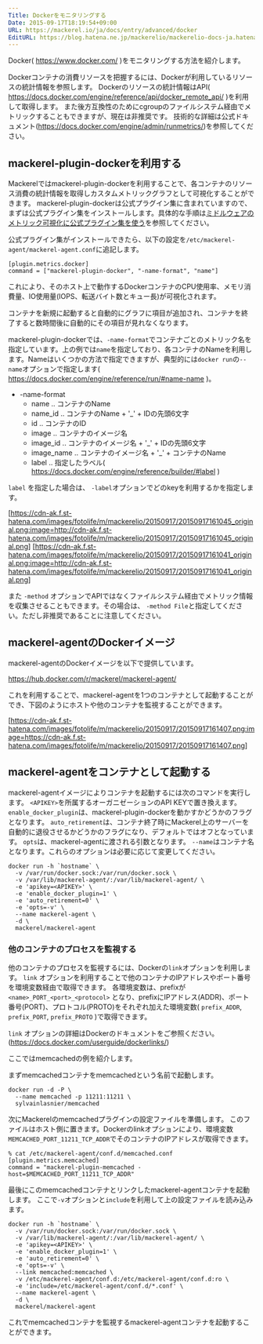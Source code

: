 ```yaml
---
Title: Dockerをモニタリングする
Date: 2015-09-17T18:19:54+09:00
URL: https://mackerel.io/ja/docs/entry/advanced/docker
EditURL: https://blog.hatena.ne.jp/mackerelio/mackerelio-docs-ja.hatenablog.mackerel.io/atom/entry/6653458415121696517
---
```


Docker( https://www.docker.com/ )をモニタリングする方法を紹介します。

Dockerコンテナの消費リソースを把握するには、Dockerが利用しているリソースの統計情報を参照します。
Dockerのリソースの統計情報はAPI( https://docs.docker.com/engine/reference/api/docker_remote_api/ )を利用して取得します。
また後方互換性のためにcgroupのファイルシステム経由でメトリックすることもできますが、現在は非推奨です。
技術的な詳細は公式ドキュメント(https://docs.docker.com/engine/admin/runmetrics/)を参照してください。

## mackerel-plugin-dockerを利用する

Mackerelではmackerel-plugin-dockerを利用することで、各コンテナのリソース消費の統計情報を取得しカスタムメトリックグラフとして可視化することができます。
mackerel-plugin-dockerは公式プラグイン集に含まれていますので、まずは公式プラグイン集をインストールします。具体的な手順は[ミドルウェアのメトリック可視化に公式プラグイン集を使う](https://mackerel.io/ja/docs/entry/howto/mackerel-agent-plugins)を参照してください。

公式プラグイン集がインストールできたら、以下の設定を`/etc/mackerel-agent/mackerel-agent.conf`に追記します。

```
[plugin.metrics.docker]
command = ["mackerel-plugin-docker", "-name-format", "name"]
```

これにより、そのホスト上で動作するDockerコンテナのCPU使用率、メモリ消費量、IO使用量(IOPS、転送バイト数とキュー長)が可視化されます。

コンテナを新規に起動すると自動的にグラフに項目が追加され、コンテナを終了すると数時間後に自動的にその項目が見れなくなります。

mackerel-plugin-dockerでは、`-name-format`でコンテナごとのメトリック名を指定しています。上の例では`name`を指定しており、各コンテナのNameを利用します。Nameはいくつかの方法で指定できますが、典型的には`docker run`の`--name`オプションで指定します( https://docs.docker.com/engine/reference/run/#name-name )。

- -name-format
  - name .. コンテナのName
  - name_id .. コンテナのName + '_' + IDの先頭6文字
  - id .. コンテナのID
  - image .. コンテナのイメージ名
  - image_id .. コンテナのイメージ名 + '_' + IDの先頭6文字
  - image_name .. コンテナのイメージ名 + '_' + コンテナのName
  - label .. 指定したラベル( https://docs.docker.com/engine/reference/builder/#label )

`label` を指定した場合は、 `-label`オプションでどのkeyを利用するかを指定します。

[https://cdn-ak.f.st-hatena.com/images/fotolife/m/mackerelio/20150917/20150917161045_original.png:image=http://cdn-ak.f.st-hatena.com/images/fotolife/m/mackerelio/20150917/20150917161045_original.png]
[https://cdn-ak.f.st-hatena.com/images/fotolife/m/mackerelio/20150917/20150917161041_original.png:image=http://cdn-ak.f.st-hatena.com/images/fotolife/m/mackerelio/20150917/20150917161041_original.png]

また `-method` オプションでAPIではなくファイルシステム経由でメトリック情報を収集させることもできます。その場合は、 `-method File`と指定してください。ただし非推奨であることに注意してください。

## mackerel-agentのDockerイメージ

mackerel-agentのDockerイメージを以下で提供しています。

https://hub.docker.com/r/mackerel/mackerel-agent/

これを利用することで、mackerel-agentを1つのコンテナとして起動することができ、下図のようにホストや他のコンテナを監視することができます。

[https://cdn-ak.f.st-hatena.com/images/fotolife/m/mackerelio/20150917/20150917161407.png:image=https://cdn-ak.f.st-hatena.com/images/fotolife/m/mackerelio/20150917/20150917161407.png]

## mackerel-agentをコンテナとして起動する

mackerel-agentイメージによりコンテナを起動するには次のコマンドを実行します。
`<APIKEY>`を所属するオーガニゼーションのAPI KEYで置き換えます。
`enable_docker_plugin`は、mackerel-plugin-dockerを動かすかどうかのフラグとなります。
`auto_retirement`は、コンテナ終了時にMackerel上のサーバーを自動的に退役させるかどうかのフラグになり、デフォルトではオフとなっています。
`opts`は、mackerel-agentに渡される引数となります。
`--name`はコンテナ名となります。これらのオプションは必要に応じて変更してください。

```
docker run -h `hostname` \
  -v /var/run/docker.sock:/var/run/docker.sock \
  -v /var/lib/mackerel-agent/:/var/lib/mackerel-agent/ \
  -e 'apikey=<APIKEY>' \
  -e 'enable_docker_plugin=1' \
  -e 'auto_retirement=0' \
  -e 'opts=-v' \
  --name mackerel-agent \
  -d \
  mackerel/mackerel-agent
```

### 他のコンテナのプロセスを監視する

他のコンテナのプロセスを監視するには、Dockerの`link`オプションを利用します。
`link` オプションを利用することで他のコンテナのIPアドレスやポート番号を環境変数経由で取得できます。
各環境変数は、prefixが `<name>_PORT_<port>_<protocol>` となり、prefixにIPアドレス(ADDR)、ポート番号(PORT)、プロトコル(PROTO)をそれぞれ加えた環境変数( `prefix_ADDR`, `prefix_PORT`, `prefix_PROTO` )で取得できます。

`link` オプションの詳細はDockerのドキュメントをご参照ください。 (https://docs.docker.com/userguide/dockerlinks/)


ここではmemcachedの例を紹介します。

まずmemcachedコンテナをmemcachedという名前で起動します。

```
docker run -d -P \
  --name memcached -p 11211:11211 \
  sylvainlasnier/memcached
```

次にMackerelのmemcachedプラグインの設定ファイルを準備します。
このファイルはホスト側に置きます。Dockerのlinkオプションにより、環境変数`MEMCACHED_PORT_11211_TCP_ADDR`でそのコンテナのIPアドレスが取得できます。

```
% cat /etc/mackerel-agent/conf.d/memcached.conf
[plugin.metrics.memcached]
command = "mackerel-plugin-memcached -host=$MEMCACHED_PORT_11211_TCP_ADDR"
```

最後にこのmemcachedコンテナとリンクしたmackerel-agentコンテナを起動します。
ここで`-v`オプションと`include`を利用して上の設定ファイルを読み込みます。

```
docker run -h `hostname` \
  -v /var/run/docker.sock:/var/run/docker.sock \
  -v /var/lib/mackerel-agent/:/var/lib/mackerel-agent/ \
  -e 'apikey=<APIKEY>' \
  -e 'enable_docker_plugin=1' \
  -e 'auto_retirement=0' \
  -e 'opts=-v' \
  --link memcached:memcached \
  -v /etc/mackerel-agent/conf.d:/etc/mackerel-agent/conf.d:ro \
  -e 'include=/etc/mackerel-agent/conf.d/*.conf' \
  --name mackerel-agent \
  -d \
  mackerel/mackerel-agent
```

これでmemcachedコンテナを監視するmackerel-agentコンテナを起動することができます。
